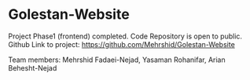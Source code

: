 # Golestan-Website
Project Phase1 (frontend) completed.
Code Repository is open to public.
Github Link to project: https://github.com/Mehrshid/Golestan-Website

Team members: Mehrshid Fadaei-Nejad, Yasaman Rohanifar, Arian Behesht-Nejad
